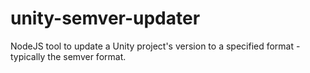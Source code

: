 # unity-semver-updater
NodeJS tool to update a Unity project's version to a specified format - typically the semver format.
